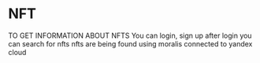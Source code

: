 # NFT
TO GET INFORMATION ABOUT NFTS
You can login, sign up
after login you can search for nfts 
nfts are being found using moralis
connected to yandex cloud 

